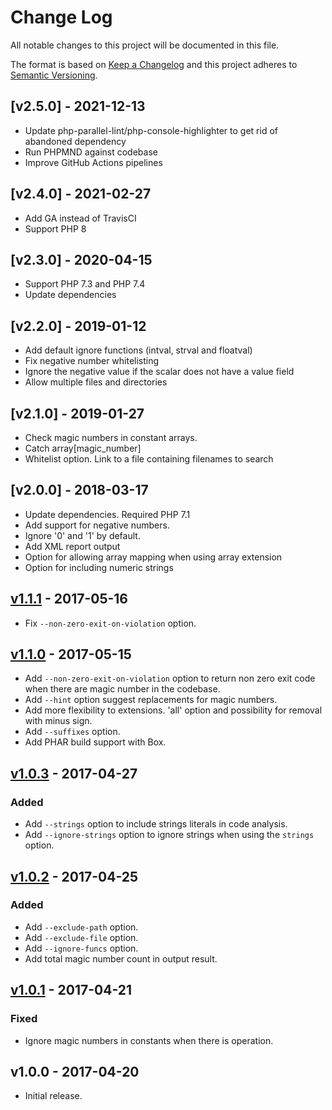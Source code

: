 # Change Log
All notable changes to this project will be documented in this file.

The format is based on [Keep a Changelog](http://keepachangelog.com/) and this project adheres to [Semantic Versioning](http://semver.org/).

## [v2.5.0] - 2021-12-13
- Update php-parallel-lint/php-console-highlighter to get rid of abandoned dependency
- Run PHPMND against codebase
- Improve GitHub Actions pipelines

## [v2.4.0] - 2021-02-27
- Add GA instead of TravisCI
- Support PHP 8

## [v2.3.0] - 2020-04-15
- Support PHP 7.3 and PHP 7.4
- Update dependencies

## [v2.2.0] - 2019-01-12
- Add default ignore functions (intval, strval and floatval)
- Fix negative number whitelisting
- Ignore the negative value if the scalar does not have a value field
- Allow multiple files and directories

## [v2.1.0] - 2019-01-27
- Check magic numbers in constant arrays.
- Catch array[magic_number]
- Whitelist option. Link to a file containing filenames to search

## [v2.0.0] - 2018-03-17
- Update dependencies. Required PHP 7.1
- Add support for negative numbers.
- Ignore '0' and '1' by default.
- Add XML report output
- Option for allowing array mapping when using array extension
- Option for including numeric strings

## [v1.1.1] - 2017-05-16
- Fix `--non-zero-exit-on-violation` option.

## [v1.1.0] - 2017-05-15
- Add `--non-zero-exit-on-violation` option to return non zero exit code when there are magic number in the codebase.
- Add `--hint` option suggest replacements for magic numbers.
- Add more flexibility to extensions. 'all' option and possibility for removal with minus sign.
- Add `--suffixes` option.
- Add PHAR build support with Box.

## [v1.0.3] - 2017-04-27
### Added
- Add `--strings` option to include strings literals in code analysis.
- Add `--ignore-strings` option to ignore strings when using the `strings` option.

## [v1.0.2] - 2017-04-25
### Added
- Add `--exclude-path` option.
- Add `--exclude-file` option.
- Add `--ignore-funcs` option.
- Add total magic number count in output result.

## [v1.0.1] - 2017-04-21
### Fixed
- Ignore magic numbers in constants when there is operation.

## v1.0.0 - 2017-04-20
- Initial release.

[v1.1.1]: https://github.com/povils/phpmnd/compare/v1.1.0...v1.1.1
[v1.1.0]: https://github.com/povils/phpmnd/compare/v1.0.3...v1.1.0
[v1.0.3]: https://github.com/povils/phpmnd/compare/v1.0.2...v1.0.3
[v1.0.2]: https://github.com/povils/phpmnd/compare/v1.0.1...v1.0.2
[v1.0.1]: https://github.com/povils/phpmnd/compare/v1.0.0...v1.0.1
